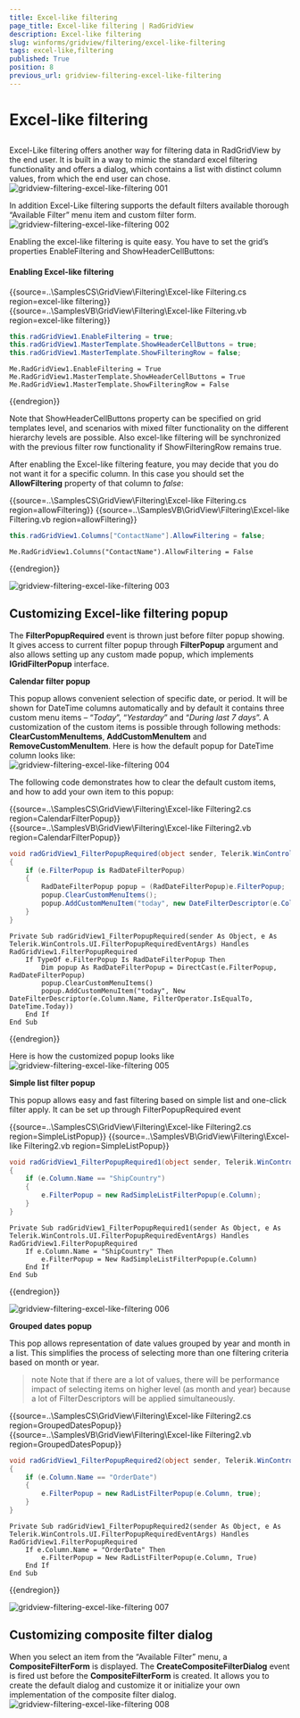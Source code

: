 ```yaml
---
title: Excel-like filtering
page_title: Excel-like filtering | RadGridView
description: Excel-like filtering
slug: winforms/gridview/filtering/excel-like-filtering
tags: excel-like,filtering
published: True
position: 8
previous_url: gridview-filtering-excel-like-filtering
---
```


# Excel-like filtering



## 

Excel-Like filtering offers another way for filtering data in RadGridView by the end user. It is built in a way to mimic the standard excel filtering functionality and offers a dialog, which contains a list with distinct column values, from which the end user can chose.<br>![gridview-filtering-excel-like-filtering 001](images/gridview-filtering-excel-like-filtering001.jpg)

In addition Excel-Like filtering supports the default filters available thorough “Available Filter” menu item and custom filter form.![gridview-filtering-excel-like-filtering 002](images/gridview-filtering-excel-like-filtering002.jpg)

Enabling the excel-like filtering is quite easy. You have to set the grid’s properties EnableFiltering and ShowHeaderCellButtons:

#### Enabling Excel-like filtering

{{source=..\SamplesCS\GridView\Filtering\Excel-like Filtering.cs region=excel-like filtering}} 
{{source=..\SamplesVB\GridView\Filtering\Excel-like Filtering.vb region=excel-like filtering}} 

````C#
this.radGridView1.EnableFiltering = true;
this.radGridView1.MasterTemplate.ShowHeaderCellButtons = true;
this.radGridView1.MasterTemplate.ShowFilteringRow = false;

````
````VB.NET
Me.RadGridView1.EnableFiltering = True
Me.RadGridView1.MasterTemplate.ShowHeaderCellButtons = True
Me.RadGridView1.MasterTemplate.ShowFilteringRow = False

````

{{endregion}} 

Note that ShowHeaderCellButtons property can be specified on grid templates level, and scenarios with mixed filter functionality on the different hierarchy levels are possible. Also excel-like filtering will be synchronized with the previous filter row functionality if ShowFilteringRow remains true.
        

After enabling the Excel-like filtering feature, you may decide that you do not want it for a specific column. In this case you should set the __AllowFiltering__ property of that column to *false*:

{{source=..\SamplesCS\GridView\Filtering\Excel-like Filtering.cs region=allowFiltering}} 
{{source=..\SamplesVB\GridView\Filtering\Excel-like Filtering.vb region=allowFiltering}} 

````C#
this.radGridView1.Columns["ContactName"].AllowFiltering = false;

````
````VB.NET
Me.RadGridView1.Columns("ContactName").AllowFiltering = False

````

{{endregion}} 

![gridview-filtering-excel-like-filtering 003](images/gridview-filtering-excel-like-filtering003.png)

## Customizing Excel-like filtering popup

The __FilterPopupRequired__ event is thrown just before filter popup showing. It gives access to current filter popup through __FilterPopup__ argument and also allows setting up any custom made popup, which implements __IGridFilterPopup__ interface.

__Calendar filter popup__

This popup allows convenient selection of specific date, or period. It will be shown for DateTime columns automatically  and by default it contains three custom menu items – “*Today*”, “*Yestarday*” and “*During last 7 days*”. A customization of the custom items is possible through following methods: __ClearCustomMenuItems__, __AddCustomMenuItem__ and __RemoveCustomMenuItem__. Here is how the default popup for DateTime column looks like:<br>![gridview-filtering-excel-like-filtering 004](images/gridview-filtering-excel-like-filtering004.png)

The following code demonstrates how to clear the default custom items, and how to add your own item to this popup:

{{source=..\SamplesCS\GridView\Filtering\Excel-like Filtering2.cs region=CalendarFilterPopup}} 
{{source=..\SamplesVB\GridView\Filtering\Excel-like Filtering2.vb region=CalendarFilterPopup}} 

````C#
void radGridView1_FilterPopupRequired(object sender, Telerik.WinControls.UI.FilterPopupRequiredEventArgs e)
{
    if (e.FilterPopup is RadDateFilterPopup)
    {
        RadDateFilterPopup popup = (RadDateFilterPopup)e.FilterPopup;
        popup.ClearCustomMenuItems();
        popup.AddCustomMenuItem("today", new DateFilterDescriptor(e.Column.Name, FilterOperator.IsEqualTo, DateTime.Today));
    }
}

````
````VB.NET
Private Sub radGridView1_FilterPopupRequired(sender As Object, e As Telerik.WinControls.UI.FilterPopupRequiredEventArgs) Handles RadGridView1.FilterPopupRequired
    If TypeOf e.FilterPopup Is RadDateFilterPopup Then
        Dim popup As RadDateFilterPopup = DirectCast(e.FilterPopup, RadDateFilterPopup)
        popup.ClearCustomMenuItems()
        popup.AddCustomMenuItem("today", New DateFilterDescriptor(e.Column.Name, FilterOperator.IsEqualTo, DateTime.Today))
    End If
End Sub

````

{{endregion}} 

Here is how the customized popup looks like<br>![gridview-filtering-excel-like-filtering 005](images/gridview-filtering-excel-like-filtering005.png)

__Simple list filter popup__

This popup allows easy and fast filtering based on simple list and one-click filter apply. It can be set up through FilterPopupRequired event

{{source=..\SamplesCS\GridView\Filtering\Excel-like Filtering2.cs region=SimpleListPopup}} 
{{source=..\SamplesVB\GridView\Filtering\Excel-like Filtering2.vb region=SimpleListPopup}} 

````C#
void radGridView1_FilterPopupRequired1(object sender, Telerik.WinControls.UI.FilterPopupRequiredEventArgs e)
{
    if (e.Column.Name == "ShipCountry")
    {
        e.FilterPopup = new RadSimpleListFilterPopup(e.Column);
    }
}

````
````VB.NET
Private Sub radGridView1_FilterPopupRequired1(sender As Object, e As Telerik.WinControls.UI.FilterPopupRequiredEventArgs) Handles RadGridView1.FilterPopupRequired
    If e.Column.Name = "ShipCountry" Then
        e.FilterPopup = New RadSimpleListFilterPopup(e.Column)
    End If
End Sub

````

{{endregion}} 

![gridview-filtering-excel-like-filtering 006](images/gridview-filtering-excel-like-filtering006.png)

__Grouped dates popup__

This pop allows representation of date values grouped by year and month in a list. This simplifies the process of selecting more than one filtering criteria based on month or year.

>note Note that if there are a lot of values, there will be performance impact of selecting items on higher level (as month and year) because a lot of FilterDescriptors will be applied simultaneously.
>

{{source=..\SamplesCS\GridView\Filtering\Excel-like Filtering2.cs region=GroupedDatesPopup}} 
{{source=..\SamplesVB\GridView\Filtering\Excel-like Filtering2.vb region=GroupedDatesPopup}} 

````C#
void radGridView1_FilterPopupRequired2(object sender, Telerik.WinControls.UI.FilterPopupRequiredEventArgs e)
{
    if (e.Column.Name == "OrderDate")
    {
        e.FilterPopup = new RadListFilterPopup(e.Column, true);
    }
}

````
````VB.NET
Private Sub radGridView1_FilterPopupRequired2(sender As Object, e As Telerik.WinControls.UI.FilterPopupRequiredEventArgs) Handles RadGridView1.FilterPopupRequired
    If e.Column.Name = "OrderDate" Then
        e.FilterPopup = New RadListFilterPopup(e.Column, True)
    End If
End Sub

````

{{endregion}} 

![gridview-filtering-excel-like-filtering 007](images/gridview-filtering-excel-like-filtering007.png)

## Customizing composite filter dialog

When you select an item from the “Available Filter” menu, a __CompositeFilterForm__ is displayed. The __CreateCompositeFilterDialog__ event is fired ust before the __CompositeFilterForm__ is created. It allows you to create the default dialog and customize it or initialize your own implementation of the composite filter dialog.<br>![gridview-filtering-excel-like-filtering 008](images/gridview-filtering-excel-like-filtering008.png)
